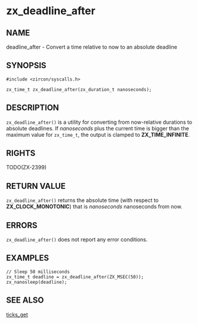 # zx_deadline_after

## NAME

<!-- Updated by update-docs-from-abigen, do not edit. -->

deadline_after - Convert a time relative to now to an absolute deadline

## SYNOPSIS

<!-- Updated by update-docs-from-abigen, do not edit. -->

```
#include <zircon/syscalls.h>

zx_time_t zx_deadline_after(zx_duration_t nanoseconds);
```

## DESCRIPTION

`zx_deadline_after()` is a utility for converting from now-relative durations
to absolute deadlines. If *nanoseconds* plus the current time is bigger than the
maximum value for `zx_time_t`, the output is clamped to **ZX_TIME_INFINITE**.

## RIGHTS

<!-- Updated by update-docs-from-abigen, do not edit. -->

TODO(ZX-2399)

## RETURN VALUE

`zx_deadline_after()` returns the absolute time (with respect to **ZX_CLOCK_MONOTONIC**)
that is *nanoseconds* nanoseconds from now.

## ERRORS

`zx_deadline_after()` does not report any error conditions.

## EXAMPLES

```
// Sleep 50 milliseconds
zx_time_t deadline = zx_deadline_after(ZX_MSEC(50));
zx_nanosleep(deadline);
```

## SEE ALSO


[ticks_get](ticks_get.md)

